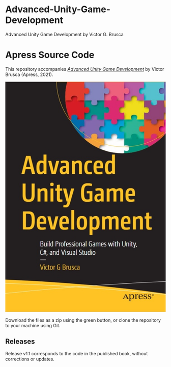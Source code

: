 # Advanced-Unity-Game-Development
Advanced Unity Game Development by Victor G. Brusca

# Apress Source Code

This repository accompanies [*Advanced Unity Game Development*](https://link.springer.com/book/10.1007/978-1-4842-7851-2) by Victor Brusca (Apress, 2021).

[comment]: #cover
![Cover image](/errata/book_front_cover.jpg)

Download the files as a zip using the green button, or clone the repository to your machine using Git.

## Releases
Release v1.1 corresponds to the code in the published book, without corrections or updates.